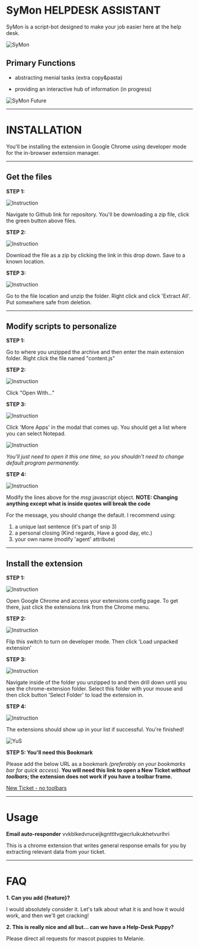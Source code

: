 SyMon HELPDESK ASSISTANT
=========================

SyMon is a script-bot designed to make your job easier here at the help 
desk. 

![SyMon](https://trello-attachments.s3.amazonaws.com/5b1306f4d11129badc44908f/600x450/461fd90a7180822e0108014a697c6c84/sym.png 
"Simon Head")

Primary Functions
-----------------

- abstracting menial tasks (extra copy&pasta)

- providing an interactive hub of information (in progress)

![SyMon 
Future](https://trello-attachments.s3.amazonaws.com/5af9b61ed50e3e4a0307e804/5b1306f4d11129badc44908f/68a75eebc1ed27a20a7aed99db75406a/bannerSmoller.png 
"future")

-----------

INSTALLATION
============


You'll be installing the extension in Google Chrome using developer mode for the in-browser extension manager.

----

Get the files
------------

**STEP 1:**

![Instruction](https://raw.githubusercontent.com/yoh786/sYmon/Documentation/documentationAssets/1-1.png)

Navigate to Github link for repository. You'll be downloading a zip file, click the green button above files.

**STEP 2:**

![Instruction](https://raw.githubusercontent.com/yoh786/sYmon/Documentation/documentationAssets/1-2.png)


Download the file as a zip by clicking the link in this drop down. Save to a known location.


**STEP 3:**

![Instruction](https://raw.githubusercontent.com/yoh786/sYmon/Documentation/documentationAssets/1-3.png)


Go to the file location and unzip the folder. Right click and click 'Extract All'. Put somewhere safe from deletion.

----

Modify scripts to personalize
------------

**STEP 1:**

Go to where you unzipped the archive and then enter the main extension folder. 
Right click the file named "content.js"

**STEP 2:**

![Instruction](https://raw.githubusercontent.com/yoh786/sYmon/Documentation/documentationAssets/2-1.png)


Click "Open With..."


**STEP 3:**

![Instruction](https://raw.githubusercontent.com/yoh786/sYmon/Documentation/documentationAssets/2-2.png)


Click 'More Apps' in the modal that comes up. You should get a list where you can select Notepad. 

![Instruction](https://raw.githubusercontent.com/yoh786/sYmon/Documentation/documentationAssets/2-3.png)


*You'll just need to open it this one time, so you shouldn't need to change default program permanently.*


**STEP 4:**

![Instruction](https://raw.githubusercontent.com/yoh786/sYmon/Documentation/documentationAssets/2-4.png)


Modify the lines above for the *msg* javascript object. 
**NOTE: Changing anything except what is inside quotes will break the code**


For the message, you should change the default. I recommend using:

1. a unique last sentence (it's part of snip 3)
2. a personal closing (Kind regards, Have a good day, etc.)
3. your own name (modify 'agent' attribute)


----

Install the extension
------------

**STEP 1:**

![Instruction](https://raw.githubusercontent.com/yoh786/sYmon/Documentation/documentationAssets/3-1.png)


Open Google Chrome and access your extensions config page. To get there, just click the extensions link from the Chrome menu.

**STEP 2:**

![Instruction](https://raw.githubusercontent.com/yoh786/sYmon/Documentation/documentationAssets/3-2.png)


Flip this switch to turn on developer mode. Then click 'Load unpacked extension'

**STEP 3:**

![Instruction](https://raw.githubusercontent.com/yoh786/sYmon/Documentation/documentationAssets/3-3.png)


Navigate inside of the folder you unzipped to and then drill down until you see the chrome-extension folder. 
Select this folder with your mouse and then click button 'Select Folder' to load the extension in.

**STEP 4:**

![Instruction](https://raw.githubusercontent.com/yoh786/sYmon/Documentation/documentationAssets/3-4.png)


The extensions should show up in your list if successful. You're finished! 

![YuS](https://www.clareecho.ie/wp-content/uploads/2017/10/good-job-meme.jpg "Logo Title Text 1")


**STEP 5: You'll need this Bookmark**

Please add the below URL as a bookmark *(preferably on your bookmarks bar for quick access)*.
**You will need this link to open a New Ticket *without toolbars*; the extension does not work if you have a toolbar frame.**

[New Ticket - no toolbars](https://hfhs.service-now.com/incident.do?sys_id=-1&sysparm_stack=incident_list.do&sysparm_view=new_ticket&sysparm_query=active=true^EQ "New Ticket - without toolbars")

----------

Usage
======

**Email auto-responder**
vvkblkedvruceijkgnttltvgjecrluikukhetvurlhri

This is a chrome extension that writes general response emails for you 
by extracting relevant data from your ticket. 

-------------


FAQ
=====

**1. Can you add {feature}?**

I would absolutely consider it. Let's talk about what it is and 
how it would work, and then we'll get cracking!


**2. This is really nice and all but... can we have a Help-Desk Puppy?**

Please direct all requests for mascot puppies to Melanie. 
